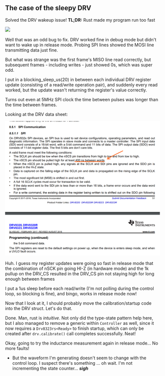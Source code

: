 ## The case of the sleepy DRV

Solved the DRV wakeup issue! **TL;DR:** Rust made my program run too fast

![](https://cdn.discordapp.com/emojis/797313593133236224.gif?v=1)

Well that was an odd bug to fix. DRV worked fine in debug mode but didn't want to wake up in release mode. Probing SPI lines showed the MOSI line transmitting data just fine.

But what was strange was the first frame's MISO line read correctly, but subsequent frames - including writes - just showed 0s, which was super odd.

I put in a blocking_sleep_us(20) in between each individual DRV register update (consisting of a read/write operation pair), and suddenly every read worked, but the update wasn't returning the register's value correctly.

Turns out even at 5MHz SPI clock the time between pulses was longer than the time between frames.

Looking at the DRV data sheet:

![](images/2021-08-19-14-21-42.png)

Huh. I guess my register updates were going so fast in release mode that the combination of nSCK pin going HI-Z (in hardware mode) and the 1k pullup on the DRV_CS resulted in the DRV_CS pin not staying high for long enough between frames

I put a 1us sleep before each read/write (I'm not polling during the control loop, so blocking is fine), and bingo, works in release mode now!

Now that I look at it, I should probably move the calibration/startup code into the DRV struct. Let's do that.

Done. Man, rust is _intuitive_. Not only did the type-state pattern help here, but I also managed to remove a generic within `Controller` as well, since it now requires a `Drv8323rs<Ready>` to finish startup, which can only be created after `drv.calibrate()` call completes successfully. Neat!

Okay, going to try the inductance measurement again in release mode... No more faults!
- But the waveform I'm generating doesn't seem to change with the control loop. I suspect there's something ... oh wait. I'm not incrementing the state counter... ***sigh***
